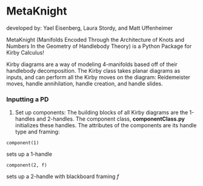 # MetaKnight

developed by: Yael Eisenberg, Laura Stordy, and Matt Uffenheimer

MetaKnight (Manifolds Encoded Through the Architecture of Knots and Numbers In the Geometry of Handlebody Theory) is a Python Package for Kirby Calculus!

Kirby diagrams are a way of modeling 4-manifolds based off of their handlebody decomposition. The Kirby class takes planar diagrams as inputs, and can perform all the Kirby moves on the diagram: Reidemeister moves, handle annihilation, handle creation, and handle slides.

### Inputting a PD

1. Set up components:
The building blocks of all Kirby diagrams are the 1-handles and 2-handles. The component class, **componentClass.py** initializes these handles.
The attributes of the components are its handle type and framing:
```
component(1) 
```
sets up a 1-handle
```
component(2, f)
```
sets up a 2-handle with blackboard framing *f*



